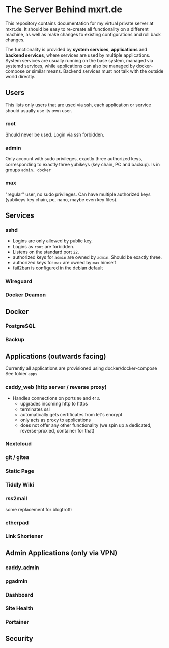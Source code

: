 # The Server Behind mxrt.de

This repository contains documentation for my virtual private server at mxrt.de.
It should be easy to re-create all functionality on a different machine, as well as make changes to existing configurations
and roll back changes.

The functionality is provided by **system services**, **applications** and **backend services**, where services are used by multiple applications.
System services are usually running on the base system, managed via systemd services, while applications can also be managed by docker-compose or similar means. Backend services must not talk with the outside world directly.

## Users

This lists only users that are used via ssh, each application or service should usually use its
own user.

### root

Should never be used. Login via ssh forbidden.

### admin

Only account with sudo privileges, exactly three authorized keys, corresponding to exactly three yubikeys (key chain, PC and backup).
Is in groups `admin, docker`

### max

"regular" user, no sudo privileges. Can have multiple authorized keys 
(yubikeys key chain, pc, nano, maybe even key files).


## Services

### sshd

- Logins are only allowed by public key. 
- Logins as `root` are forbidden.
- Listens on the standard port `22`.
- authorized keys for `admin` are owned by `admin`. Should be exactly three.
- authorized keys for `max` are owned by `max` himself
- fail2ban is configured in the debian default





### Wireguard

### Docker Deamon



## Docker


### PostgreSQL

### Backup


## Applications (outwards facing)

Currently all applications are provisioned using docker/docker-compose
See folder `apps`

### caddy_web (http server / reverse proxy)

- Handles connections on ports `80` and `443`.
    - upgrades incoming http to https
    - terminates ssl
    - automatically gets certificates from let's encrypt
    - only acts as proxy to applications
    - does not offer any other functionality (we spin up a dedicated, reverse-proxied, container for that)

### Nextcloud

### git / gitea





### Static Page

### Tiddly Wiki

### rss2mail

some replacement for blogtrottr


### etherpad

### Link Shortener


## Admin Applications (only via VPN)

### caddy_admin

### pgadmin

### Dashboard

### Site Health

### Portainer

## Security

